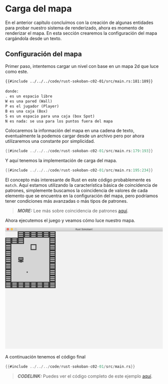 # Carga del mapa

En el anterior capítulo concluímos con la creación de algunas entidades para probar nuestro sistema de renderizado, ahora es momento de renderizar el mapa. En esta sección crearemos
la configuración del mapa cargándola desde un texto.

## Configuración del mapa
Primer paso, intentemos cargar un nivel con base en un mapa 2d que luce como este.

```
{{#include ../../../code/rust-sokoban-c02-01/src/main.rs:181:189}}

donde:
. es un espacio libre
W es una pared (Wall)
P es el jugador (Player)
B es una caja (Box)
S es un espacio para una caja (box Spot)
N es nada: se usa para los puntos fuera del mapa
```

Colocaremos la información del mapa en una cadena de texto, eventualmente la podemos cargar desde un archivo pero por ahora utilizaremos una constante por simplicidad.

```rust
{{#include ../../../code/rust-sokoban-c02-01/src/main.rs:179:193}}
```

Y aquí tenemos la implementación de carga del mapa.

```rust
{{#include ../../../code/rust-sokoban-c02-01/src/main.rs:195:234}}
```

El concepto más interesante de Rust en este código probablemente es `match`. Aquí estamos utilizando la característica básica de coincidencia de patrones, simplemente buscamos la coincidencia de valores de cada elemento que se encuentra en la configuración del mapa, pero podríamos tener condiciones más avanzadas o más tipos de patrones.

> **_MORE:_**  Lee más sobre coincidencia de patrones [aquí](https://doc.rust-lang.org/book/ch06-02-match.html).

Ahora ejecutemos el juego y veamos cómo luce nuestro mapa.

![Screenshot](./images/map.png)

A continuación tenemos el código final

```rust
{{#include ../../../code/rust-sokoban-c02-01/src/main.rs}}
```

> **_CODELINK:_**  Puedes ver el código completo de este ejemplo [aquí](https://github.com/iolivia/rust-sokoban/tree/master/code/rust-sokoban-c02-01).
